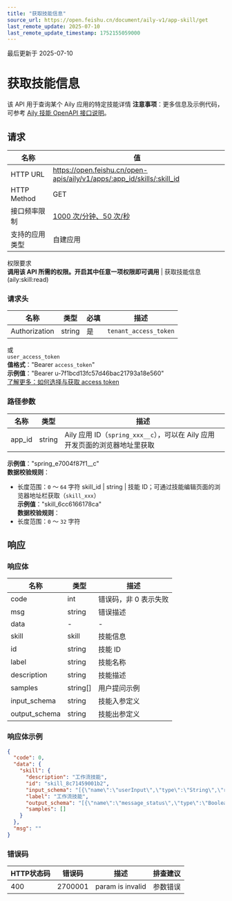 ```yaml
---
title: "获取技能信息"
source_url: https://open.feishu.cn/document/aily-v1/app-skill/get
last_remote_update: 2025-07-10
last_remote_update_timestamp: 1752155059000
---
```

最后更新于 2025-07-10

# 获取技能信息

该 API 用于查询某个 Aily 应用的特定技能详情
**注意事项**：更多信息及示例代码，可参考 [Aily 技能 OpenAPI 接口说明](https://bytedance.larkoffice.com/wiki/ZkKnwxogliNj3ik9ppEc0cFUnAd)。

## 请求
名称 | 值
---|---
HTTP URL | https://open.feishu.cn/open-apis/aily/v1/apps/:app_id/skills/:skill_id
HTTP Method | GET
接口频率限制 | [1000 次/分钟、50 次/秒](https://open.feishu.cn/document/ukTMukTMukTM/uUzN04SN3QjL1cDN)
支持的应用类型 | 自建应用
权限要求  
            **调用该 API 所需的权限。开启其中任意一项权限即可调用** | 获取技能信息(aily:skill:read)

### 请求头

名称 | 类型 | 必填 | 描述
--- | --- | --- | ---
Authorization | string | 是 | `tenant_access_token`  
或  
`user_access_token`  
**值格式**："Bearer `access_token`"  
**示例值**："Bearer u-7f1bcd13fc57d46bac21793a18e560"  
[了解更多：如何选择与获取 access token](https://open.feishu.cn/document/uAjLw4CM/ugTN1YjL4UTN24CO1UjN/trouble-shooting/how-to-choose-which-type-of-token-to-use)

### 路径参数

名称 | 类型 | 描述
--- | --- | ---
app_id | string | Aily 应用 ID（`spring_xxx__c`），可以在 Aily 应用开发页面的浏览器地址里获取  
**示例值**："spring_e7004f87f1__c"  
**数据校验规则**：  
- 长度范围：`0` ～ `64` 字符
skill_id | string | 技能 ID；可通过技能编辑页面的浏览器地址栏获取（`skill_xxx`）  
**示例值**："skill_6cc6166178ca"  
**数据校验规则**：  
- 长度范围：`0` ～ `32` 字符

## 响应

### 响应体

名称 | 类型 | 描述
--- | --- | ---
code | int | 错误码，非 0 表示失败
msg | string | 错误描述
data | \- | \-
skill | skill | 技能信息
id | string | 技能 ID
label | string | 技能名称
description | string | 技能描述
samples | string\[\] | 用户提问示例
input_schema | string | 技能入参定义
output_schema | string | 技能出参定义

### 响应体示例
```json
{
  "code": 0,
  "data": {
    "skill": {
      "description": "工作流技能",
      "id": "skill_8c71459001b2",
      "input_schema": "[{\"name\":\"userInput\",\"type\":\"String\",\"required\":true,\"defaultValue\":\"你好\",\"description\":\"\"},{\"name\":\"chatHistory\",\"type\":\"List\",\"required\":true,\"defaultValue\":null,\"description\":\"\"},{\"name\":\"userMessage\",\"type\":\"__SpringUserMessage\",\"required\":false,\"defaultValue\":null,\"description\":\"\"}]",
      "label": "工作流技能",
      "output_schema": "[{\"name\":\"message_status\",\"type\":\"Boolean\",\"required\":false,\"defaultValue\":null,\"description\":\"\"},{\"name\":\"input_message\",\"type\":\"String\",\"required\":false,\"defaultValue\":null,\"description\":\"\"}]",
      "samples": []
    }
  },
  "msg": ""
}
```

### 错误码

HTTP状态码 | 错误码 | 描述 | 排查建议
--- | --- | --- | ---
400 | 2700001 | param is invalid | 参数错误
